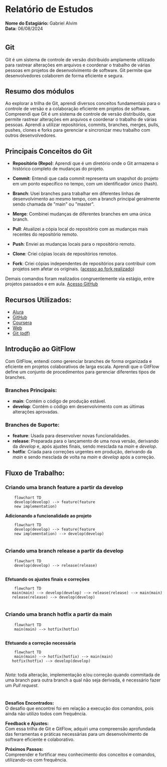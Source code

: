 # Relatório de Estudos

**Nome do Estagiário:** Gabriel Alvim  
**Data:** 06/08/2024
#

## Git 

Git é um sistema de controle de versão distribuído amplamente utilizado para rastrear alterações em arquivos e coordenar o trabalho de várias pessoas em projetos de desenvolvimento de software. Git permite que desenvolvedores colaborem de forma eficiente e segura.


## Resumo dos módulos 

Ao explorar a trilha de Git, aprendi diversos conceitos fundamentais para o controle de versão e a colaboração eficiente em projetos de software. Compreendi que Git é um sistema de controle de versão distribuído, que permite rastrear alterações em arquivos e coordenar o trabalho de várias pessoas. Aprendi a utilizar repositórios, commits, branches, merges, pulls, pushes, clones e forks para gerenciar e sincronizar meu trabalho com outros desenvolvedores.


## Principais Conceitos do Git

- **Repositório (Repo)**: Aprendi que é um diretório onde o Git armazena o histórico completo de mudanças do projeto.

- **Commit**: Entendi que cada commit representa um snapshot do projeto em um ponto específico no tempo, com um identificador único (hash).
- **Branch**: Usei branches para trabalhar em diferentes linhas de desenvolvimento ao mesmo tempo, com a branch principal geralmente sendo chamada de "main" ou "master".
- **Merge**: Combinei mudanças de diferentes branches em uma única branch.
- **Pull**: Atualizei a cópia local do repositório com as mudanças mais recentes do repositório remoto.
- **Push**: Enviei as mudanças locais para o repositório remoto.
- **Clone**: Criei cópias locais de repositórios remotos.
- **Fork**: Criei cópias independentes de repositórios para contribuir com projetos sem afetar os originais.
([acesso ao fork realizado](https://github.com/GBAlvim/lsilva))

Demais comandos foram realizados congruentemente via estágio, entre projetos passados e em aula. [Acesso GitHub](https://github.com/GBAlvim)


## Recursos Utilizados:
- [Alura](https://www.alura.com.br/artigos/git-flow-o-que-e-como-quando-utilizar)
- [GitHub](https://github.com/nvie/gitflow)
- [Coursera](https://www.udemy.com/course/git-e-github-para-iniciantes/learn/lecture/5120538?start=0#overview)
- [Web](https://danielkummer.github.io/git-flow-cheatsheet/)
- [Git (pdf)](https://git-scm.com/book/en/v2)


## Introdução ao GitFlow
Com GitFlow, entendi como gerenciar branches de forma organizada e eficiente em projetos colaborativos de larga escala. Aprendi que o GitFlow define um conjunto de procedimentos para gerenciar diferentes tipos de branches.


### Branches Principais:

- **main**: Contém o código de produção estável.
- **develop**: Contém o código em desenvolvimento com as últimas alterações aprovadas.


### Branches de Suporte:

- **feature**: Usada para desenvolver novas funcionalidades.
- **release**: Preparada para o lançamento de uma nova versão, derivando da *develop* e, após ajustes finais, sendo mesclada na *main* e *develop*.
- **hotfix**: Criada para correções urgentes em produção, derivando da *main* e sendo mesclada de volta na *main* e *develop* após a correção.


## Fluxo de Trabalho:
### Criando uma branch feature a partir da develop
```mermaid
    flowchart TD
    develop(develop) --> feature(feature
    new implementation)

```
**Adicionando a funcionalidade ao projeto**
```mermaid
    flowchart TD
    develop(develop) --> feature(feature
    new implementation) --> develop(develop)
    
```
### Criando uma branch release a partir da develop
```mermaid
    flowchart TD
    develop(develop) --> release(release)
    
```
**Efetuando os ajustes finais e correções**
```mermaid
    flowchart TD
   main(main) --> develop(develop) --> release(release) --> main(main) 
   release(release) --> develop(develop)
    
```
### Criando uma branch hotfix a partir da main
```mermaid
    flowchart TD
    main(main) --> hotfix(hotfix)
    
```
**Efetuando a correção necessária**
```mermaid
    flowchart TD
    main(main) --> hotfix(hotfix) --> main(main) 
   hotfix(hotfix) --> develop(develop)
    
```
*Nota*:
toda alteração, implementação e/ou correção quando commitada de uma branch para outra branch a qual não seja derivada, é necessário fazer um *Pull request*.
#
**Desafios Encontrados:**  
O desafio que encontrei foi em relação a execução dos comandos, pois ainda não utilizo todos com frequência.

**Feedback e Ajustes:**  
Com essa trilha de Git e GitFlow, adquiri uma compreensão aprofundada das ferramentas e práticas necessárias para um desenvolvimento de software eficiente e colaborativo.

**Próximos Passos:**  
Compreender e fortificar meu conhecimento dos conceitos e comandos, utilizando-os com frequência.
